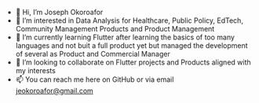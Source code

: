 - 👋 Hi, I’m Joseph Okoroafor
- 👀 I’m interested in Data Analysis for Healthcare, Public Policy, EdTech, Community Management Products and Product Management
- 🌱 I’m currently learning Flutter after learning the basics of too many languages and not buit a full product yet but managed the development of several as Product and Commercial Manager
- 💞️ I’m looking to collaborate on Flutter projects and Products aligned with my interests
- 📫 You can reach me here on GitHub or via email jeokoroafor@gmail.com

<!---
jeokoroafor/jeokoroafor is a ✨ special ✨ repository because its `README.md` (this file) appears on your GitHub profile.
You can click the Preview link to take a look at your changes.
--->
